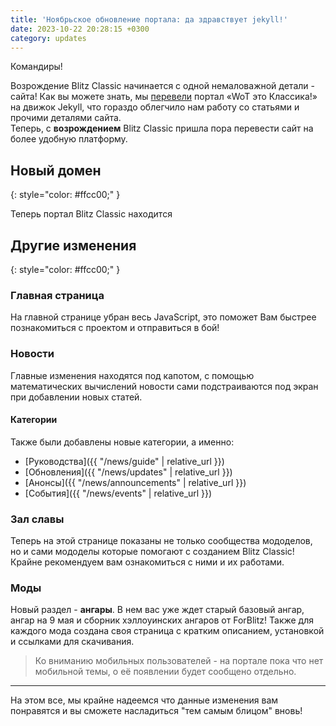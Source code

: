 ```yaml
---
title: 'Ноябрьское обновление портала: да здравствует jekyll!'
date: 2023-10-22 20:28:15 +0300
category: updates
---
```


<p style="display: none">Портал «Blitz Classic» переехал на движок jekyll и стал в сто раз лучше!</p>

Командиры!

Возрождение Blitz Classic начинается с одной немаловажной детали - сайта! Как вы можете знать, мы [перевели](https://wotclassic.github.io/news/new-portal/) портал «WoT это Классика!» на движок Jekyll, что гораздо облегчило нам работу со статьями и прочими деталями сайта.  
Теперь, с **возрождением** Blitz Classic пришла пора перевести сайт на более удобную платформу. 

## Новый домен
{: style="color: #ffcc00;" }

Теперь портал Blitz Classic находится

## Другие изменения
{: style="color: #ffcc00;" }

### Главная страница
На главной странице убран весь JavaScript, это поможет Вам быстрее познакомиться с проектом и отправиться в бой!

### Новости
Главные изменения находятся под капотом, с помощью математических вычислений новости сами подстраиваются под экран при добавлении новых статей.

#### Категории
Также были добавлены новые категории, а именно:

- [Руководства]({{ "/news/guide" | relative_url }})
- [Обновления]({{ "/news/updates" | relative_url }})
- [Анонсы]({{ "/news/announcements" | relative_url }})
- [События]({{ "/news/events" | relative_url }})

### Зал славы
Теперь на этой странице показаны не только сообщества мододелов, но и сами мододелы которые помогают с созданием Blitz Classic! Крайне рекомендуем вам ознакомиться с ними и их работами.

### Моды
Новый раздел - **ангары**. В нем вас уже ждет старый базовый ангар, ангар на 9 мая и сборник хэллоуинских ангаров от ForBlitz! 
Также для каждого мода создана своя страница с кратким описанием, установкой и ссылками для скачивания.

> Ко вниманию мобильных пользователей - на портале пока что нет мобильной темы, о её появлении будет сообщено отдельно.

---

На этом все, мы крайне надеемся что данные изменения вам понравятся и вы сможете насладиться "тем самым блицом" вновь!